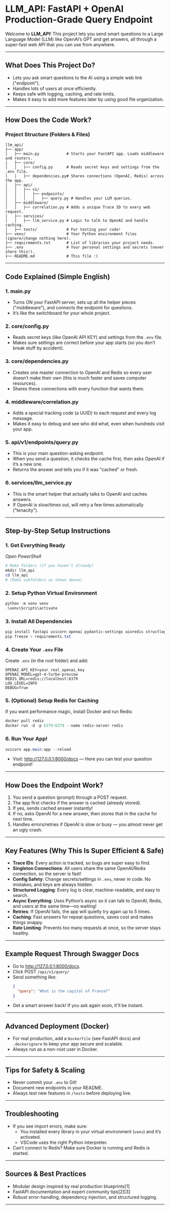 # LLM_API: FastAPI + OpenAI Production-Grade Query Endpoint

Welcome to **LLM_API**! This project lets you send smart questions to a Large Language Model (LLM) like OpenAI’s GPT and get answers, all through a super-fast web API that you can use from anywhere.

***

## What Does This Project Do?

- Lets you ask smart questions to the AI using a simple web link ("endpoint").
- Handles lots of users at once efficiently.
- Keeps safe with logging, caching, and rate limits.
- Makes it easy to add more features later by using good file organization.

***

## How Does the Code Work?

### Project Structure (Folders & Files)

```text
llm_api/
├── app/
│   ├── main.py            # Starts your FastAPI app. Loads middleware and routers.
│   ├── core/
│   │   ├── config.py      # Reads secret keys and settings from the .env file.
│   │   ├── dependencies.py# Shares connections (OpenAI, Redis) across the app.
│   ├── api/
│   │   ├── v1/
│   │   │   ├── endpoints/
│   │   │   │   ├── query.py # Handles your LLM queries.
│   ├── middleware/
│   │   ├── correlation.py # Adds a unique Trace ID to every web request.
│   ├── services/
│   │   ├── llm_service.py # Logic to talk to OpenAI and handle caching.
│   ├── tests/             # For testing your code!
├── venv/                  # Your Python environment files (ignore/change nothing here).
├── requirements.txt       # List of libraries your project needs.
├── .env                   # Your personal settings and secrets (never share this!).
├── README.md              # This file :)
```


***

## Code Explained (Simple English)

### 1. **main.py**
- Turns ON your FastAPI server, sets up all the helper pieces ("middleware"), and connects the endpoint for questions.
- It’s like the switchboard for your whole project.

### 2. **core/config.py**
- Reads secret keys (like OpenAI API KEY) and settings from the `.env` file.
- Makes sure settings are correct before your app starts (so you don’t break stuff by accident).

### 3. **core/dependencies.py**
- Creates one master connection to OpenAI and Redis so every user doesn’t make their own (this is much faster and saves computer resources).
- Shares these connections with every function that wants them.

### 4. **middleware/correlation.py**
- Adds a special tracking code (a UUID) to each request and every log message.
- Makes it easy to debug and see who did what, even when hundreds visit your app.

### 5. **api/v1/endpoints/query.py**
- This is your main question-asking endpoint.
- When you send a question, it checks the cache first, then asks OpenAI if it’s a new one.
- Returns the answer and tells you if it was "cached" or fresh.

### 6. **services/llm_service.py**
- This is the smart helper that actually talks to OpenAI and caches answers.
- If OpenAI is slow/times out, will retry a few times automatically ("tenacity").

***

## Step-by-Step Setup Instructions

### 1. **Get Everything Ready**

*Open PowerShell*

```powershell
# Make folders (if you haven't already)
mkdir llm_api
cd llm_api
# (Make subfolders as shown above)
```

### 2. **Setup Python Virtual Environment**

```powershell
python -m venv venv
.\venv\Scripts\activate
```

### 3. **Install All Dependencies**

```powershell
pip install fastapi uvicorn openai pydantic-settings aioredis structlog tenacity python-dotenv
pip freeze > requirements.txt
```

### 4. **Create Your `.env` File**

Create `.env` (in the root folder) and add:
```
OPENAI_API_KEY=your_real_openai_key
OPENAI_MODEL=gpt-4-turbo-preview
REDIS_URL=redis://localhost:6379
LOG_LEVEL=INFO
DEBUG=True
```

### 5. **(Optional) Setup Redis for Caching**

If you want performance magic, install Docker and run Redis:
```powershell
docker pull redis
docker run -d -p 6379:6379 --name redis-server redis
```

### 6. **Run Your App!**

```powershell
uvicorn app.main:app --reload
```
- Visit: http://127.0.0.1:8000/docs — Here you can test your question endpoint!

***

## How Does the Endpoint Work?

1. You send a question (prompt) through a POST request.
2. The app first checks if the answer is cached (already stored).
3. If yes, sends cached answer instantly!
4. If no, asks OpenAI for a new answer, then stores that in the cache for next time.
5. Handles errors/retries if OpenAI is slow or busy — you almost never get an ugly crash.

***

## Key Features (Why This Is Super Efficient & Safe)

- **Trace IDs**: Every action is tracked, so bugs are super easy to find.
- **Singleton Connections**: All users share the same OpenAI/Redis connection, so the server is fast!
- **Config Safety**: Change secrets/settings in `.env`, never in code. No mistakes, and keys are always hidden.
- **Structured Logging**: Every log is clear, machine-readable, and easy to search.
- **Async Everything**: Uses Python’s async so it can talk to OpenAI, Redis, and users at the same time—no waiting!
- **Retries**: If OpenAI fails, the app will quietly try again up to 5 times.
- **Caching**: Fast answers for repeat questions, saves cost and makes things snappy.
- **Rate Limiting**: Prevents too many requests at once, so the server stays healthy.

***

## Example Request Through Swagger Docs

- Go to http://127.0.0.1:8000/docs.
- Click POST `/api/v1/query/`
- Send something like:
  ```json
  {
    "query": "What is the capital of France?"
  }
  ```
- Get a smart answer back! If you ask again soon, it'll be instant.

***

## Advanced Deployment (Docker)

- For real production, add a `Dockerfile` (see FastAPI docs) and `.dockerignore` to keep your app secure and scalable.
- Always run as a non-root user in Docker.

***

## Tips for Safety & Scaling

- Never commit your `.env` to Git!
- Document new endpoints in your README.
- Always test new features in `/tests` before deploying live.

***

## Troubleshooting

- If you see import errors, make sure:
  - You installed every library in your virtual environment (`venv`) and it’s activated.
  - VSCode uses the right Python interpreter.
- Can’t connect to Redis? Make sure Docker is running and Redis is started.

***

## Sources & Best Practices
- Modular design inspired by real production blueprints[1]
- FastAPI documentation and expert community tips[2][3]
- Robust error-handling, dependency injection, and structured logging.

***